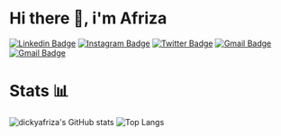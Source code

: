 # Hi there 👋, i'm Afriza 

[![Linkedin Badge](https://img.shields.io/badge/LinkedIn-0077B5?style=for-the-badge&logo=linkedin&logoColor=white)](https://www.linkedin.com/in/dikiafrz/)
[![Instagram Badge](https://img.shields.io/badge/Instagram-E4405F?style=for-the-badge&logo=instagram&logoColor=white)](https://www.instagram.com/dickyafrz/)
[![Twitter Badge](https://img.shields.io/badge/Twitter-1DA1F2?style=for-the-badge&logo=twitter&logoColor=white)](https://twitter.com/istimiwiiir)
[![Gmail Badge](https://img.shields.io/badge/EMAIL-FE7A16?style=for-the-badge&logo=gmail&logoColor=white)](mailto:afrizadicicky6@gmail.com)
[![Gmail Badge](https://img.shields.io/badge/GitHub_Gist-100000?style=for-the-badge&logo=github&logoColor=white)](https://gist.github.com/dickyafriza)

# Stats 📊

![dickyafriza's GitHub stats](https://github-readme-stats.vercel.app/api?username=dickyafriza&show_icons=true&theme=graywhite)
![Top Langs](https://github-readme-stats.vercel.app/api/top-langs/?username=dickyafriza&layout=compact)
<!--
**dickyafriza/dickyafriza** is a ✨ _special_ ✨ repository because its `README.md` (this file) appears on your GitHub profile.

Here are some ideas to get you started:

- 🔭 I’m currently working on ...
- 🌱 I’m currently learning ...
- 👯 I’m looking to collaborate on ...
- 🤔 I’m looking for help with ...
- 💬 Ask me about ...
- 📫 How to reach me: ...
- 😄 Pronouns: ...
- ⚡ Fun fact: ...
-->
